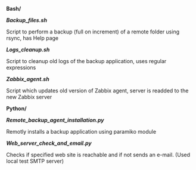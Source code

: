
**Bash/**

**_Backup_files.sh_**

Script to perform a backup (full on increment) of a remote folder using rsync, has Help page


**_Logs_cleanup.sh_**

Script to cleanup old logs of the backup application, uses regular expressions


**_Zabbix_agent.sh_**

Script which updates old version of Zabbix agent, server is readded to the new Zabbix server

**Python/**

**_Remote_backup_agent_installation.py_**

Remotly installs a backup application using paramiko module


**_Web_server_check_and_email.py_**

Checks if specified web site is reachable and if not sends an e-mail. (Used local test SMTP server)
